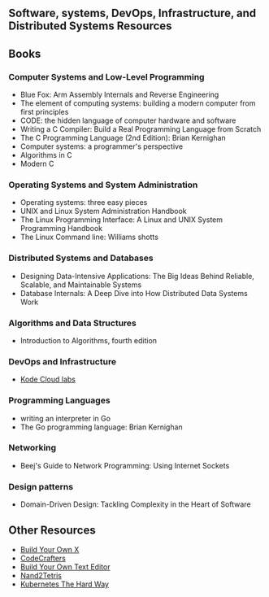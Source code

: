 
## Software, systems, DevOps, Infrastructure, and Distributed Systems Resources



## Books

### Computer Systems and Low-Level Programming
- Blue Fox: Arm Assembly Internals and Reverse Engineering
- The element of computing systems: building a modern computer from first principles
- CODE: the hidden language of computer hardware and software
- Writing a C Compiler: Build a Real Programming Language from Scratch
- The C Programming Language (2nd Edition): Brian Kernighan
- Computer systems: a programmer's perspective
- Algorithms in C
- Modern C

### Operating Systems and System Administration
- Operating systems: three easy pieces
- UNIX and Linux System Administration Handbook
- The Linux Programming Interface: A Linux and UNIX System Programming Handbook
- The Linux Command line: Williams shotts

### Distributed Systems and Databases
- Designing Data-Intensive Applications: The Big Ideas Behind Reliable, Scalable, and Maintainable Systems
- Database Internals: A Deep Dive into How Distributed Data Systems Work

### Algorithms and Data Structures
- Introduction to Algorithms, fourth edition

### DevOps and Infrastructure
- [Kode Cloud labs](https://kodekloud.com)

### Programming Languages
- writing an interpreter in Go
- The Go programming language: Brian Kernighan

### Networking
- Beej's Guide to Network Programming: Using Internet Sockets

### Design patterns
- Domain-Driven Design: Tackling Complexity in the Heart of Software


## Other Resources
- [Build Your Own X](https://build-your-own.org)
- [CodeCrafters](https://codecrafters.io)
- [Build Your Own Text Editor](https://viewsourcecode.org/snaptoken/kilo/)
- [Nand2Tetris](https://www.nand2tetris.org)
- [Kubernetes The Hard Way](https://github.com/kelseyhightower/kubernetes-the-hard-way)
